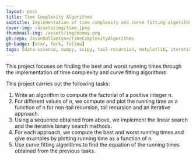 ```yaml
---
layout: post
title: Time Complexity Algorithms
subtitle: Implementation of time complexity and curve fitting algorithms
cover-img: /assets/img/time.jpeg
thumbnail-img: /assets/img/numpy.png
gh-repo: JasonBallantyne/TimeComplexityAlgorithms
gh-badge: [star, fork, follow]
tags: [data-science, numpy, scipy, tail-recursion, matplotlib, iterative-methods, linear-search, data-visualisation]
---
```


This project focuses on finding the best and worst running times through the implementation of time complexity and curve fitting algorithms

This project carries out the following tasks:
1. Write an algorithm to compute the factorial of a positive integer n.
2. For different values of n, we compute and plot the running time as a function of n for non-tail recursion, tail recursion and an iterative approach.
3. Using a sequence obtained from above, we implement the linear search and the iterative binary search methods.
4. For each approach, we compute the best and worst running times and give examples by plotting running time as a function of n.
5. Use curve fitting algorithms to find the equation of the running times obtained from the previous tasks.
